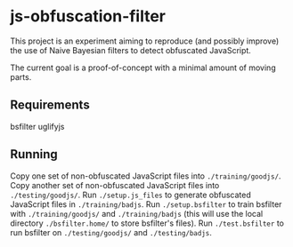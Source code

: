 # js-obfuscation-filter

This project is an experiment aiming to reproduce (and possibly improve) the use of Naive Bayesian filters to detect obfuscated JavaScript.

The current goal is a proof-of-concept with a minimal amount of moving parts.

## Requirements

bsfilter
uglifyjs

## Running

Copy one set of non-obfuscated JavaScript files into `./training/goodjs/`.
Copy another set of non-obfuscated JavaScript files into `./testing/goodjs/`.
Run `./setup.js_files` to generate obfuscated JavaScript files in `./training/badjs`.
Run `./setup.bsfilter` to train bsfilter with `./training/goodjs/` and `./training/badjs` (this will use the local directory `./bsfilter.home/` to store bsfilter's files).
Run `./test.bsfilter` to run bsfilter on `./testing/goodjs/` and `./testing/badjs`.
